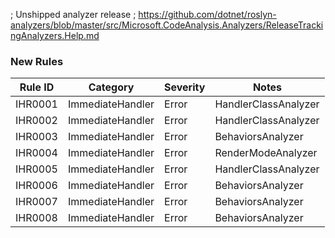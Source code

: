 ; Unshipped analyzer release
; https://github.com/dotnet/roslyn-analyzers/blob/master/src/Microsoft.CodeAnalysis.Analyzers/ReleaseTrackingAnalyzers.Help.md

### New Rules

Rule ID | Category | Severity | Notes
--------|----------|----------|--------------------
IHR0001 | ImmediateHandler | Error    | HandlerClassAnalyzer
IHR0002 | ImmediateHandler | Error    | HandlerClassAnalyzer
IHR0003 | ImmediateHandler | Error    | BehaviorsAnalyzer
IHR0004 | ImmediateHandler | Error    | RenderModeAnalyzer
IHR0005 | ImmediateHandler | Error    | HandlerClassAnalyzer
IHR0006 | ImmediateHandler | Error    | BehaviorsAnalyzer
IHR0007 | ImmediateHandler | Error    | BehaviorsAnalyzer
IHR0008 | ImmediateHandler | Error    | BehaviorsAnalyzer

